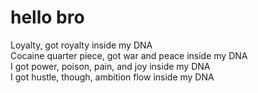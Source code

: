 hello bro
=


Loyalty, got royalty inside my DNA<br>
Cocaine quarter piece, got war and peace inside my DNA<br>
I got power, poison, pain, and joy inside my DNA<br>
I got hustle, though, ambition flow inside my DNA